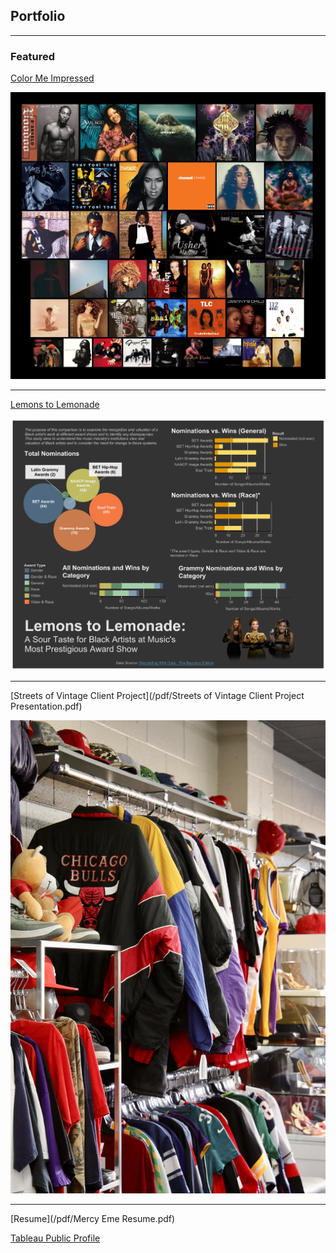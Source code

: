 ## Portfolio

---

### Featured 

[Color Me Impressed](/color_me_impressed.md)

<img src="images/spotify/title pic.png?raw=true"/>

---

[Lemons to Lemonade](/grammy_project.md)

<img src="images/Beyonce Dashboard 3.png?raw=true"/>

---

[Streets of Vintage Client Project](/pdf/Streets of Vintage Client Project Presentation.pdf)

<img src="images/FRmZ-v5UUAALKsN.png?raw=true"/>

---
[Resume](/pdf/Mercy Eme Resume.pdf)

[Tableau Public Profile](https://public.tableau.com/app/profile/mercy.eme)

